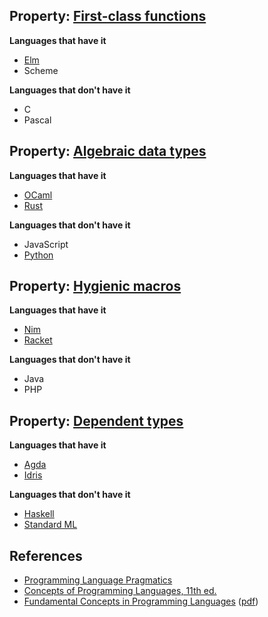 ## Property: [First-class functions](https://en.wikipedia.org/wiki/First-class_function)

**Languages that have it**

- [Elm](https://elm-lang.org/)
- Scheme

**Languages that don't have it**

- C
- Pascal

## Property: [Algebraic data types](https://en.wikipedia.org/wiki/Algebraic_data_type)

**Languages that have it**

- [OCaml](https://ocaml.org/)
- [Rust](https://www.rust-lang.org/)

**Languages that don't have it**

- JavaScript
- [Python](https://www.python.org/)

## Property: [Hygienic macros](https://en.wikipedia.org/wiki/Hygienic_macro)

**Languages that have it**

- [Nim](https://nim-lang.org/)
- [Racket](https://racket-lang.org/)

**Languages that don't have it**

- Java
- PHP

## Property: [Dependent types](https://en.wikipedia.org/wiki/Dependent_type)

**Languages that have it**

- [Agda](https://wiki.portal.chalmers.se/agda/pmwiki.php)
- [Idris](https://www.idris-lang.org/)

**Languages that don't have it**

- [Haskell](https://www.haskell.org/)
- [Standard ML](https://www.smlnj.org/)

## References

- [Programming Language Pragmatics](https://www.cs.rochester.edu/~scott/pragmatics/)
- [Concepts of Programming Languages, 11th ed.](https://archive.org/details/conceptsofprogra0000sebe_x9h7)
- [Fundamental Concepts in Programming Languages](https://en.wikipedia.org/wiki/Fundamental_Concepts_in_Programming_Languages) ([pdf](https://www.ics.uci.edu/~jajones/INF102-S18/readings/05_stratchey_1967.pdf))
